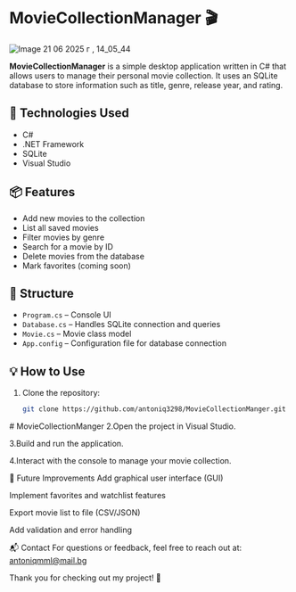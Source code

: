 # MovieCollectionManager 🎬
![Image 21 06 2025 г , 14_05_44](https://github.com/user-attachments/assets/b27b306b-b93d-4f1d-b341-cde3922e1eab)

**MovieCollectionManager** is a simple desktop application written in C# that allows users to manage their personal movie collection. It uses an SQLite database to store information such as title, genre, release year, and rating.

## 🧰 Technologies Used

- C#
- .NET Framework
- SQLite
- Visual Studio

## 📦 Features

- Add new movies to the collection
- List all saved movies
- Filter movies by genre
- Search for a movie by ID
- Delete movies from the database
- Mark favorites (coming soon)

## 📁 Structure

- `Program.cs` – Console UI
- `Database.cs` – Handles SQLite connection and queries
- `Movie.cs` – Movie class model
- `App.config` – Configuration file for database connection

## 💡 How to Use

1. Clone the repository:
   ```bash
   git clone https://github.com/antoniq3298/MovieCollectionManger.git
﻿# MovieCollectionManger
2.Open the project in Visual Studio.

3.Build and run the application.

4.Interact with the console to manage your movie collection.

🔧 Future Improvements
Add graphical user interface (GUI)

Implement favorites and watchlist features

Export movie list to file (CSV/JSON)

Add validation and error handling

📬 Contact
For questions or feedback, feel free to reach out at: antoniqmml@mail.bg

Thank you for checking out my project! 🌟
